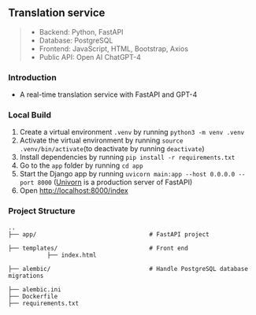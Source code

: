 ## Translation service
> * Backend: Python, FastAPI
> * Database: PostgreSQL
> * Frontend: JavaScript, HTML, Bootstrap, Axios
> * Public API: Open AI ChatGPT-4

### Introduction
* A real-time translation service with FastAPI and GPT-4

### Local Build
1. Create a virtual environment `.venv` by running `python3 -m venv .venv`
2. Activate the virtual environment by running `source .venv/bin/activate`(to deactivate by running `deactivate`)
3. Install dependencies by running `pip install -r requirements.txt`
4. Go to the `app` folder by running `cd app`
5. Start the Django app by running `uvicorn main:app --host 0.0.0.0 --port 8000` ([Univorn](https://fastapi.tiangolo.com/deployment/manually/) is a production server of FastAPI)
6. Open [http://localhost:8000/index](http://localhost:8000/index)

### Project Structure

```
..
├── app/                                # FastAPI project

├── templates/                          # Front end
           ├── index.html

├── alembic/                            # Handle PostgreSQL database migrations

├── alembic.ini           
├── Dockerfile
├── requirements.txt
```
